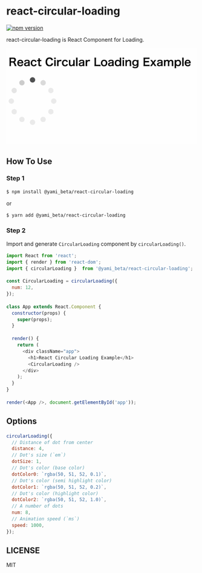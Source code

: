 # react-circular-loading

[![npm version](https://badge.fury.io/js/%40yami_beta%2Freact-circular-loading.svg)](https://www.npmjs.com/package/@yami_beta/react-circular-loading)

react-circular-loading is React Component for Loading.

![react-circular-loading demo](https://raw.githubusercontent.com/yami-beta/react-circular-loading/master/demo.gif)

## How To Use

### Step 1

```sh
$ npm install @yami_beta/react-circular-loading
```

or

```sh
$ yarn add @yami_beta/react-circular-loading
```

### Step 2

Import and generate `CircularLoading` component by `circularLoading()`.

```js
import React from 'react';
import { render } from 'react-dom';
import { circularLoading }  from '@yami_beta/react-circular-loading';

const CircularLoading = circularLoading({
  num: 12,
});

class App extends React.Component {
  constructor(props) {
    super(props);
  }

  render() {
    return (
      <div className="app">
        <h1>React Circular Loading Example</h1>
        <CircularLoading />
      </div>
    );
  }
}

render(<App />, document.getElementById('app'));
```

## Options

```js
circularLoading({
  // Distance of dot from center
  distance: 4,
  // Dot's size (`em`)
  dotSize: 1,
  // Dot's color (base color)
  dotColor0: `rgba(50, 51, 52, 0.1)`,
  // Dot's color (semi highlight color)
  dotColor1: `rgba(50, 51, 52, 0.2)`,
  // Dot's color (highlight color)
  dotColor2: `rgba(50, 51, 52, 1.0)`,
  // A number of dots
  num: 8,
  // Animation speed (`ms`)
  speed: 1000,
});

```

## LICENSE

MIT
